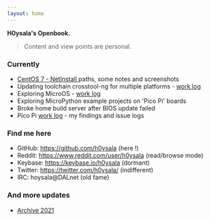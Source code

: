 ```yaml
---
layout: home
---
```


**H0ysala's Openbook.**

> Content and view points are personal.

### Currently

* [CentOS 7 - NetInstall ](/pages/centos-7-netinstall.html) paths, some notes and screenshots
* Updating toolchain crosstool-ng for multiple platforms - [work log](/pages/ct-ng_logs.html) 
* Exploring MicroOS - [work log](/pages/microos_logs.html) 
* Exploring MicroPython example projects on 'Pico Pi' boards
* Broke home build server after BIOS update failed
* Pico Pi [work log](/pages/picopi_logs.html) - my findings and issue logs 

### Find me here

* GitHub:    <https://github.com/h0ysala>  (here !)
* Reddit:    <https://www.reddit.com/user/h0ysala> (read/browse mode)
* Keybase:   <https://keybase.io/h0ysala> (dormant)
* Twitter:   <https://twitter.com/h0ysala/> (indifferent)
* IRC:       hoysala@DALnet (old fame)

### And more updates

* [Archive 2021](/pages/archive-2021.html)
